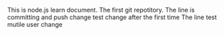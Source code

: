 This is node.js learn document.
The first git repotitory.
The line is committing and push change test change after the first time
The line test mutile user change
